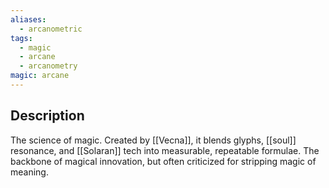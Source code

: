 ```yaml
---
aliases:
  - arcanometric
tags:
  - magic
  - arcane
  - arcanometry
magic: arcane
---
```

## Description
The science of magic. Created by [[Vecna]], it blends glyphs, [[soul]] resonance, and [[Solaran]] tech into measurable, repeatable formulae. The backbone of magical innovation, but often criticized for stripping magic of meaning.